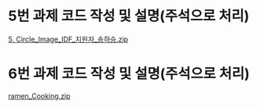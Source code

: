 # 5번 과제 코드 작성 및 설명(주석으로 처리)

[5. Circle_Image_IDF_지원자_송하승.zip](https://github.com/Haseung-Song/5.-Circle_Image_IDF_-_-/files/10127429/5.Circle_Image_IDF_._.zip)

# 6번 과제 코드 작성 및 설명(주석으로 처리)

[ramen_Cooking.zip](https://github.com/Haseung-Song/Assignment_5_TO_6/files/10136827/ramen_Cooking.zip)
